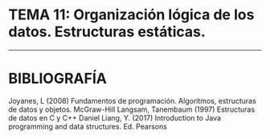 # TEMA 11: Organización lógica de los datos. Estructuras estáticas.
---
# BIBLIOGRAFÍA

Joyanes, L (2008) Fundamentos de programación. Algoritmos, estructuras de datos y objetos. McGraw-Hill
Langsam, Tanembaum (1997) Estructuras de datos en C y C++
Daniel Liang, Y. (2017) Introduction to Java programming and data structures. Ed. Pearsons
